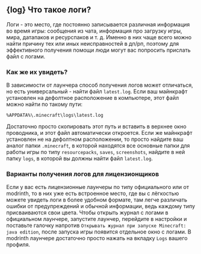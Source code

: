 ## {log} Что такое логи?
Логи - это место, где постоянно записывается различная информация во время игры: сообщения из чата, информация про загрузку игры, мира, датапаков и ресурспаков и т. д. Именно в них чаще всего можно найти причину тех или иных неисправностей в дп/рп, поэтому для эффективного получения помощи люди могут вас попросить прислать файл с логами.
### Как же их увидеть?
В зависимости от лаунчера способ получения логов может отличаться, но есть универсальный - найти файл `latest.log`. Если ваш майнкрафт установлен на дефолтное расположение в компьютере, этот файл можно найти по такому пути:
```
%APPDATA%\.minecraft\logs\latest.log
```
Достаточно просто скопировать этот путь и вставить в верхнее окно проводника, и этот файл автоматически откроется.
Если же майнкрафт установлен не на дефолтном расположении, то просто найдите ваш аналог папки `.minecraft`, в которой находятся все основные папки для работы игры по типу `resourcepacks`, `saves`, `screenshots`, найдите в ней папку `logs`, в которой вы должны найти файл `latest.log`.
### Варианты получения логов для лицензионщиков
Если у вас есть лицензионные лаунчеры по типу официального или от modrinth, то в них уже есть встроенное место, где вы с лёгкостью можете увидеть логи в более удобном формате, там легче различать ошибки от предупреждений и обычной информации, ведь каждому типу присваиваются свои цвета. Чтобы открыть журнал с логами в официальном лаунчере, запустите лаунчер, перейдите в настройки и поставьте галочку напротив `Открывать журнал при запуске Minecraft: java edition`, после запуска игры появится отдельное окно с логами. В modrinth лаунчере достаточно просто нажать на вкладку `Logs` вашего профиля.